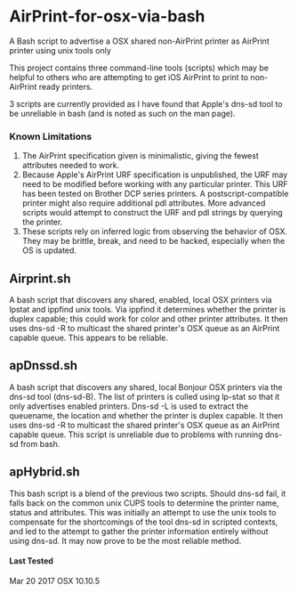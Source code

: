 # AirPrint-for-osx-via-bash
A Bash script to advertise a OSX shared non-AirPrint printer as AirPrint printer using unix tools only

This project contains three command-line tools (scripts) which may be helpful to others who are attempting to get iOS AirPrint 
to print to non-AirPrint ready printers. 

3 scripts are currently provided as I have found that Apple's dns-sd tool to be unreliable in bash (and is noted as such 
on the man page).

### Known Limitations
1. The AirPrint specification given is minimalistic, giving the fewest attributes needed to work.
2. Because Apple's AirPrint URF specification is unpublished, the URF may need to be modified before working with any 
particular printer. This URF has been tested on Brother DCP series printers. A postscript-compatible printer might also 
require additional pdl attributes. More advanced scripts would attempt to construct the URF and pdl strings by querying 
the printer.
3. These scripts rely on inferred logic from observing the behavior of OSX. They may be brittle, break, and need to be hacked,
especially when the OS is updated.

## Airprint.sh
A bash script that discovers any shared, enabled, local OSX printers via lpstat and ippfind unix tools. 
Via ippfind it determines whether the printer is duplex capable; this could work for color and other printer attributes.
It then uses dns-sd -R to multicast the shared printer's OSX queue as an AirPrint capable queue. This appears to be reliable.

## apDnssd.sh
A bash script that discovers any shared, local Bonjour OSX printers via the dns-sd tool (dns-sd-B). 
The list of printers is culled using lp-stat so that it only advertises enabled printers.
Dns-sd -L is used to extract the queuename, the location and whether the printer is duplex capable. 
It then uses dns-sd -R to multicast the shared printer's OSX queue as an AirPrint capable queue. 
This script is unreliable due to problems with running dns-sd from bash.

## apHybrid.sh
This bash script is a blend of the previous two scripts. Should dns-sd fail, it falls back on the common unix CUPS tools to
determine the printer name, status and attributes. This was initially an attempt to use the unix tools to compensate for the 
shortcomings of the tool dns-sd in scripted contexts, and led to the attempt to gather the printer information entirely 
without using dns-sd. It may now prove to be the most reliable method.

#### Last Tested
Mar 20 2017 OSX 10.10.5

